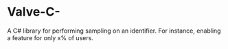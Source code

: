 # Valve-C-
A C# library for performing sampling on an identifier. For instance, enabling a feature for only x% of users.
